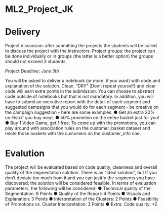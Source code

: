 # ML2_Project_JK

# Delivery
Project discussion: after submitting the projects the students will be called to discuss the project with the instructors.
Project groups: the project can be done individually or in groups (the latter is a better option) the groups should not exceed 3 students.

Project Deadline: *June 5th*


You will be asked to deliver a notebook (or more, if you want) with code and explanation of the solution. Clean, “DRY” (Don’t repeat yourself) and clear code will earn extra points in the submission. You can choose to abstract code outside of notebooks but that is not mandatory.
In addition, you will have to submit an executive report with the detail of each segment and suggested campaigns that you would do for each segment - be creative on the campaign suggestion - here are some examples:
● Get an extra 20% on Fish if you buy meat.
● 50% promotion on the entire basket just for you!
● Buy 1 Video Game, get 1 free.
To come up with the promotions, you can play around with association rules on the customer_basket dataset and relate those baskets with the customers on the customer_info one.

# Evalution
The project will be evaluated based on code quality, cleanness and overall quality of the segmentation solution. There is an “ideal solution”, but If you don’t deviate too much from it and you can justify the segments you have discovered, the solution will be considered feasible.
In terms of evaluation parameters, the following will be considered:
● Technical quality of the Segmentation: 8 Points
● Quality of the Report: 4 Points
● Visuals and Explanation: 3 Points
● Interpretation of the Clusters: 2 Points
● Feasibility of Promotions vs. Cluster Interpretation: 3 Points
● Extra: Code quality: +2

